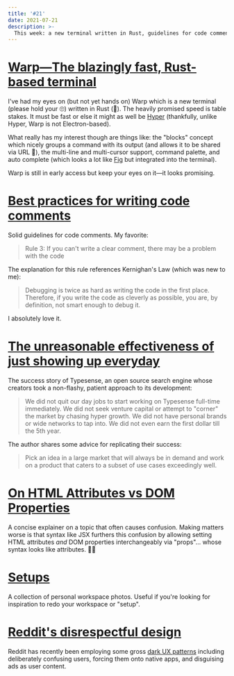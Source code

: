 ```yaml
---
title: '#21'
date: 2021-07-21
description: >-
  This week: a new terminal written in Rust, guidelines for code comments, Reddit's disrespectful design, and the unreasonable effectiveness of just showing up everyday.
---
```


# [Warp—The blazingly fast, Rust-based terminal](https://www.warp.dev/)

I've had my eyes on (but not yet hands on) Warp which is a new terminal (please hold your 🙄) written in Rust (🤭). The heavily promised speed is table stakes. It must be fast or else it might as well be [Hyper](https://hyper.is/) (thankfully, unlike Hyper, Warp is not Electron-based).

What really has my interest though are things like: the "blocks" concept which nicely groups a command with its output (and allows it to be shared via URL 🤔), the multi-line and multi-cursor support, command palette, and auto complete (which looks a lot like [Fig](/reading-list/15/#fig) but integrated into the terminal).

Warp is still in early access but keep your eyes on it—it looks promising.

# [Best practices for writing code comments](https://stackoverflow.blog/2021/07/05/best-practices-for-writing-code-comments/)

Solid guidelines for code comments. My favorite:

> Rule 3: If you can't write a clear comment, there may be a problem with the code

The explanation for this rule references Kernighan's Law (which was new to me):

> Debugging is twice as hard as writing the code in the first place. Therefore, if you write the code as cleverly as possible, you are, by definition, not smart enough to debug it.

I absolutely love it.

# [The unreasonable effectiveness of just showing up everyday](https://typesense.org/blog/the-unreasonable-effectiveness-of-just-showing-up-everyday/)

The success story of Typesense, an open source search engine whose creators took a non-flashy, patient approach to its development:

> We did not quit our day jobs to start working on Typesense full-time immediately. We did not seek venture capital or attempt to "corner" the market by chasing hyper growth. We did not have personal brands or wide networks to tap into. We did not even earn the first dollar till the 5th year.

The author shares some advice for replicating their success:

> Pick an idea in a large market that will always be in demand and work on a product that caters to a subset of use cases exceedingly well.

# [On HTML Attributes vs DOM Properties](https://stackoverflow.com/questions/6003819/what-is-the-difference-between-properties-and-attributes-in-html/6004028#6004028)

A concise explainer on a topic that often causes confusion. Making matters worse is that syntax like JSX furthers this confusion by allowing setting HTML attributes _and_ DOM properties interchangeably via "props"... whose syntax looks like attributes. 🤦‍♂️

# [Setups](https://setups.co/)

A collection of personal workspace photos. Useful if you're looking for inspiration to redo your workspace or "setup".

# [Reddit's disrespectful design](https://ognjen.io/reddits-disrespectful-design/)

Reddit has recently been employing some gross [dark UX patterns](https://www.darkpatterns.org/) including deliberately confusing users, forcing them onto native apps, and disguising ads as user content.
